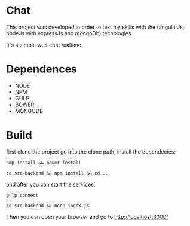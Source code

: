 # Chat

This project was developed in order to test my skills with the (angularJs, nodeJs with expressJs and mongoDb) tecnologies.

It's a simple web chat realtime.

# Dependences

  - NODE
  - NPM
  - GULP
  - BOWER
  - MONGODB

# Build

  first clone the project go into the clone path, install the dependecies:

  `nmp install && bower install`

  `cd src-backend && npm install && cd ..`

  and after you can start the services:

  `gulp connect`

  `cd src-backend && node index.js`

  Then you can open your browser and go to [http://localhost:3000/](http://localhost:3000/)
